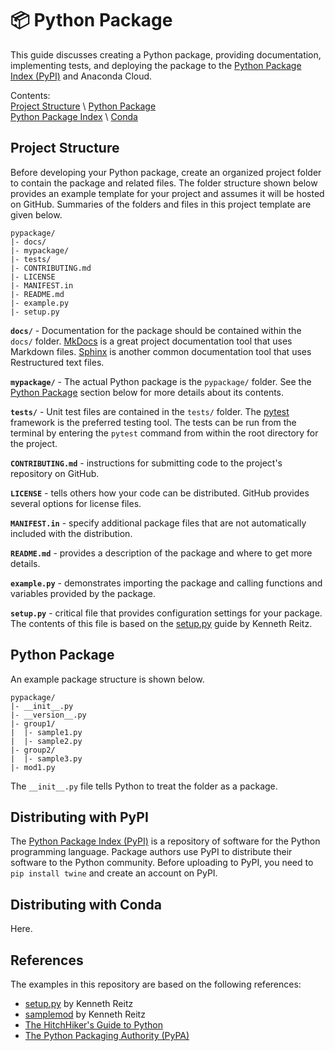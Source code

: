 # :package: Python Package

This guide discusses creating a Python package, providing documentation,
implementing tests, and deploying the package to the [Python Package Index
(PyPI)](https://pypi.org) and Anaconda Cloud.

Contents:  
[Project Structure](#project-structure) \ [Python Package](#python-package) \
[Python Package Index](#python-package-index-(pypi)) \ [Conda](#conda)

## Project Structure

Before developing your Python package, create an organized project folder to
contain the package and related files. The folder structure shown below
provides an example template for your project and assumes it will be hosted on
GitHub. Summaries of the folders and files in this project template are given
below.

```
pypackage/
|- docs/
|- mypackage/
|- tests/
|- CONTRIBUTING.md
|- LICENSE
|- MANIFEST.in
|- README.md
|- example.py
|- setup.py
```

**`docs/`** - Documentation for the package should be contained within the
`docs/` folder. [MkDocs](http://www.mkdocs.org) is a great project
documentation tool that uses Markdown files.
[Sphinx](http://www.sphinx-doc.org/en/stable/) is another common documentation
tool that uses Restructured text files.

**`mypackage/`** - The actual Python package is the `pypackage/` folder. See
the [Python Package](#python-package) section below for more details about its
contents.

**`tests/`** - Unit test files are contained in the `tests/` folder. The
[pytest](https://docs.pytest.org/en/latest/) framework is the preferred testing
tool. The tests can be run from the terminal by entering the `pytest` command
from within the root directory for the project.

**`CONTRIBUTING.md`** - instructions for submitting code to the project's
repository on GitHub.

**`LICENSE`** - tells others how your code can be distributed. GitHub provides
several options for license files.

**`MANIFEST.in`** - specify additional package files that are not automatically
included with the distribution.

**`README.md`** - provides a description of the package and where to get more
details.

**`example.py`** - demonstrates importing the package and calling functions and
variables provided by the package.

**`setup.py`** - critical file that provides configuration settings for your
package. The contents of this file is based on the
[setup.py](https://github.com/kennethreitz/setup.py) guide by Kenneth Reitz.

## Python Package

An example package structure is shown below.

```
pypackage/
|- __init__.py
|- __version__.py
|- group1/
|  |- sample1.py
|  |- sample2.py
|- group2/
|  |- sample3.py 
|- mod1.py
```

The `__init__.py` file tells Python to treat the folder as a package.

## Distributing with PyPI

The [Python Package Index (PyPI)](https://pypi.org) is a repository of software
for the Python programming language. Package authors use PyPI to distribute
their software to the Python community. Before uploading to PyPI, you need to
`pip install twine` and create an account on PyPI.

## Distributing with Conda

Here.

## References

The examples in this repository are based on the following references:
- [setup.py](https://github.com/kennethreitz/setup.py) by Kenneth Reitz
- [samplemod](https://github.com/kennethreitz/samplemod) by Kenneth Reitz
- [The HitchHiker's Guide to Python](http://docs.python-guide.org/en/latest/)
- [The Python Packaging Authority (PyPA)](https://www.pypa.io/en/latest/)

